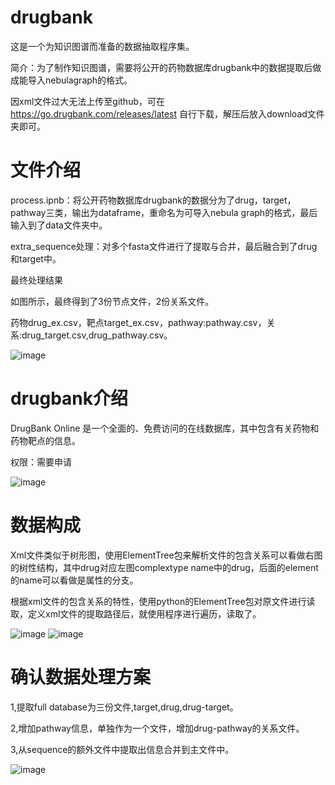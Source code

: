 # drugbank
这是一个为知识图谱而准备的数据抽取程序集。

简介：为了制作知识图谱，需要将公开的药物数据库drugbank中的数据提取后做成能导入nebulagraph的格式。

因xml文件过大无法上传至github，可在 https://go.drugbank.com/releases/latest 自行下载，解压后放入download文件夹即可。

# 文件介绍
process.ipnb：将公开药物数据库drugbank的数据分为了drug，target，pathway三类，输出为dataframe，重命名为可导入nebula graph的格式，最后输入到了data文件夹中。

extra_sequence处理：对多个fasta文件进行了提取与合并，最后融合到了drug和target中。

最终处理结果

如图所示，最终得到了3份节点文件，2份关系文件。

药物drug_ex.csv，靶点target_ex.csv，pathway:pathway.csv，关系:drug_target.csv,drug_pathway.csv。

![image](https://user-images.githubusercontent.com/48423282/223675175-fa2deef8-f888-4c28-a158-46e5cc01bee6.png)

# drugbank介绍
DrugBank Online 是一个全面的、免费访问的在线数据库，其中包含有关药物和药物靶点的信息。

权限：需要申请

![image](https://user-images.githubusercontent.com/48423282/223675410-b9cc9b9d-b97a-40c8-9286-9f65bb700f39.png)

# 数据构成
Xml文件类似于树形图，使用ElementTree包来解析文件的包含关系可以看做右图的树性结构，其中drug对应左图complextype name中的drug，后面的element的name可以看做是属性的分支。

根据xml文件的包含关系的特性，使用python的ElementTree包对原文件进行读取，定义xml文件的提取路径后，就使用程序进行遍历，读取了。

![image](https://user-images.githubusercontent.com/48423282/223675500-617ec763-41a9-4a4d-b916-a26607fe2ba6.png)
![image](https://user-images.githubusercontent.com/48423282/223675506-0d9d23c3-b356-40b6-85c5-58a7e0699f50.png)

# 确认数据处理方案
1,提取full database为三份文件,target,drug,drug-target。

2,增加pathway信息，单独作为一个文件，增加drug-pathway的关系文件。

3,从sequence的额外文件中提取出信息合并到主文件中。

![image](https://user-images.githubusercontent.com/48423282/223675631-01e048d4-90e4-4b1b-8ee3-c0cd77dfa749.png)
